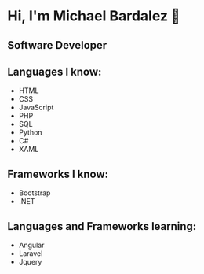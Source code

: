 # Hi, I'm Michael Bardalez 👋

## Software Developer

## Languages I know:
* HTML
* CSS
* JavaScript
* PHP
* SQL
* Python
* C#
* XAML

## Frameworks I know:
* Bootstrap
* .NET

## Languages and Frameworks learning:
* Angular
* Laravel
* Jquery


<!--
**MichaelBardalez/MichaelBardalez** is a ✨ _special_ ✨ repository because its `README.md` (this file) appears on your GitHub profile.

Here are some ideas to get you started:

- 🔭 I’m currently working on ...
- 🌱 I’m currently learning ...
- 👯 I’m looking to collaborate on ...
- 🤔 I’m looking for help with ...
- 💬 Ask me about ...
- 📫 How to reach me: ...
- 😄 Pronouns: ...
- ⚡ Fun fact: ...
-->
